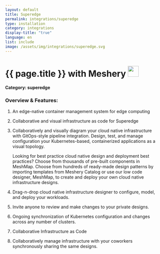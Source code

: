 ```yaml
---
layout: default
title: Superedge
permalink: integrations/superedge
type: installation
category: integrations
display-title: "true"
language: en
list: include
image: /assets/img/integrations/superedge.svg
---
```


<h1>{{ page.title }} with Meshery <img src="{{ page.image }}" style="width: 35px; height: 35px;" /></h1>


#### Category: superedge

### Overview & Features:
1. An edge-native container management system for edge computing

2. Collaborative and visual infrastructure as code for Superedge

4. 
    Collaboratively and visually diagram your cloud native infrastructure with GitOps-style pipeline integration. Design, test, and manage configuration your Kubernetes-based, containerized applications as a visual topology.



    Looking for best practice cloud native design and deployment best practices? Choose from thousands of pre-built components in MeshMap. Choose from hundreds of ready-made design patterns by importing templates from Meshery Catalog or use our low code designer, MeshMap, to create and deploy your own cloud native infrastructure designs.



5. Drag-n-drop cloud native infrastructure designer to configure, model, and deploy your workloads.

6. Invite anyone to review and make changes to your private designs.

7. Ongoing synchronization of Kubernetes configuration and changes across any number of clusters.

8. Collaborative Infrastructure as Code

9. Collaboratively manage infrastructure with your coworkers synchronously sharing the same designs.


